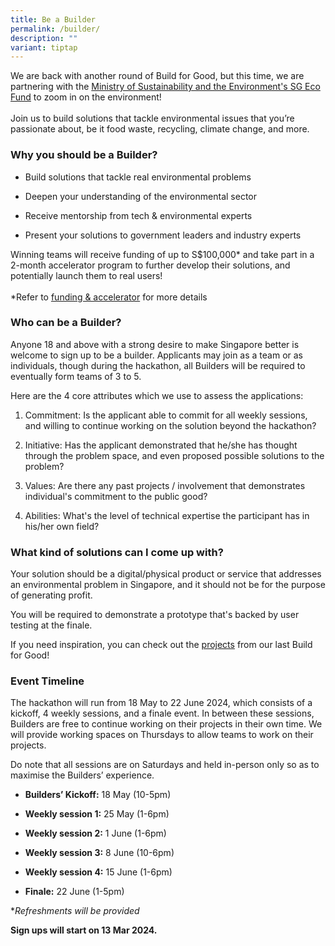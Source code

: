 ```yaml
---
title: Be a Builder
permalink: /builder/
description: ""
variant: tiptap
---
```

<p>We are back with another round of Build for Good, but this time, we are
partnering with the <a href="https://www.mse.gov.sg/sgecofund/" rel="noopener noreferrer nofollow" target="_blank">Ministry of Sustainability and the Environment's SG Eco Fund</a> to
zoom in on the environment!
<br>
<br>Join us to build solutions that tackle environmental issues that you’re
passionate about, be it food waste, recycling, climate change, and more.</p>
<h3><strong>Why you should be a Builder?</strong></h3>
<ul>
<li>
<p>Build solutions that tackle real environmental problems</p>
</li>
<li>
<p>Deepen your understanding of the environmental sector</p>
</li>
<li>
<p>Receive mentorship from tech &amp; environmental experts</p>
</li>
<li>
<p>Present your solutions to government leaders and industry experts</p>
</li>
</ul>
<p>Winning teams will receive funding of up to S$100,000* and take part in
a 2-month accelerator program to further develop their solutions, and potentially
launch them to real users!
<br>
<br>*Refer to <a href="/environment/funding-accelerator" rel="noopener noreferrer nofollow" target="_blank">funding &amp; accelerator</a> for
more details</p>
<h3><strong>Who can be a Builder?</strong></h3>
<p>Anyone 18 and above with a strong desire to make Singapore better is welcome
to sign up to be a builder. Applicants may join as a team or as individuals,
though during the hackathon, all Builders will be required to eventually
form teams of 3 to 5.</p>
<p>Here are the 4 core attributes which we use to assess the applications:</p>
<ol data-tight="true" class="tight">
<li>
<p>Commitment: Is the applicant able to commit for all weekly sessions, and
willing to continue working on the solution beyond the hackathon?</p>
</li>
<li>
<p>Initiative: Has the applicant demonstrated that he/she has thought through
the problem space, and even proposed possible solutions to the problem?</p>
</li>
<li>
<p>Values: Are there any past projects / involvement that demonstrates individual's
commitment to the public good?</p>
</li>
<li>
<p>Abilities: What's the level of technical expertise the participant has
in his/her own field?</p>
</li>
</ol>
<h3><strong>What kind of solutions can I come up with?</strong></h3>
<p>Your solution should be a digital/physical product or service that addresses
an environmental problem in Singapore, and it should not be for the purpose
of generating profit.</p>
<p>You will be required to demonstrate a prototype that's backed by user
testing at the finale.</p>
<p>If you need inspiration, you can check out the <a href="/projects/basecamp/" rel="noopener noreferrer nofollow" target="_blank">projects</a> from our last Build for Good!</p>
<h3><strong>Event Timeline</strong></h3>
<p>The hackathon will run from 18 May to 22 June 2024, which consists of
a kickoff, 4 weekly sessions, and a finale event. In between these sessions,
Builders are free to continue working on their projects in their own time.
We will provide working spaces on Thursdays to allow teams to work on their
projects.</p>
<p>Do note that all sessions are on Saturdays and held in-person only so
as to maximise the Builders’ experience.</p>
<ul data-tight="true" class="tight">
<li>
<p><strong>Builders’ Kickoff:</strong> 18 May (10-5pm)</p>
</li>
<li>
<p><strong>Weekly session 1:</strong> 25 May (1-6pm)</p>
</li>
<li>
<p><strong>Weekly session 2:</strong> 1 June (1-6pm)</p>
</li>
<li>
<p><strong>Weekly session 3:</strong> 8 June (10-6pm)</p>
</li>
<li>
<p><strong>Weekly session 4:</strong> 15 June (1-6pm)</p>
</li>
<li>
<p><strong>Finale:</strong> 22 June (1-5pm)</p>
</li>
</ul>
<p>*<em>Refreshments will be provided</em>
</p>
<p><strong>Sign ups will start on 13 Mar 2024.</strong>
</p>